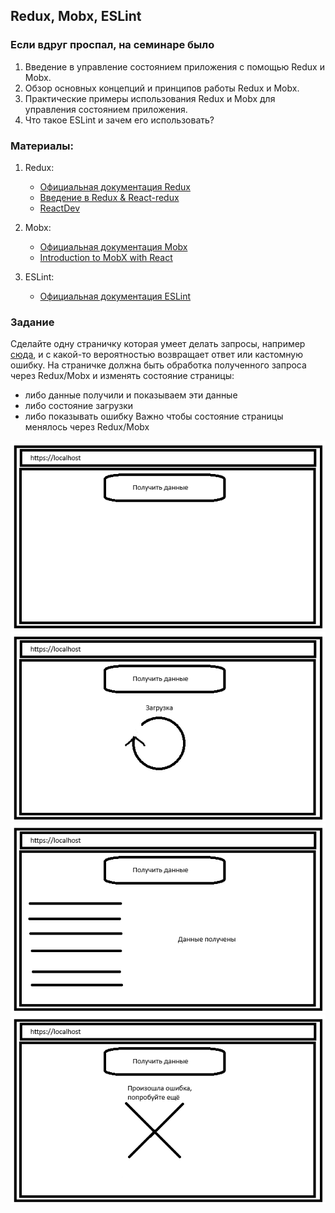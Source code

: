 ﻿## Redux, Mobx, ESLint

### Если вдруг проспал, на семинаре было
1. Введение в управление состоянием приложения с помощью Redux и Mobx.
2. Обзор основных концепций и принципов работы Redux и Mobx.
3. Практические примеры использования Redux и Mobx для управления состоянием приложения.
4. Что такое ESLint и зачем его использовать?

### Материалы:
1. Redux:
    - [Официальная документация Redux](https://redux.js.org/)
    - [Введение в Redux & React-redux](https://habr.com/ru/articles/498860/)
    - [ReactDev](https://reactdev.ru/libs/redux/react-redux/)

2. Mobx:
    - [Официальная документация Mobx](https://mobx.js.org/README.html)
    - [Introduction to MobX with React](https://blog.logrocket.com/introduction-to-mobx-with-react/)

3. ESLint:
    - [Официальная документация ESLint](https://eslint.org/docs/user-guide/getting-started)

### Задание
Сделайте одну страничку которая умеет делать запросы, например [сюда](https://jsonplaceholder.typicode.com/todos), и с какой-то вероятностью возвращает ответ или кастомную ошибку.
На страничке должна быть обработка полученного запроса через Redux/Mobx и изменять состояние страницы:
- либо данные получили и показываем эти данные
- либо состояние загрузки
- либо показывать ошибку
Важно чтобы состояние страницы менялось через Redux/Mobx 

![redux1.png](src%2F6.%20Redux%2Fredux1.png)
![redux2.png](src%2F6.%20Redux%2Fredux2.png)
![redux3.png](src%2F6.%20Redux%2Fredux3.png)
![redux4.png](src%2F6.%20Redux%2Fredux4.png)